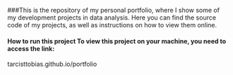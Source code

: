 ###This is the repository of my personal portfolio, where I show some of my development projects in data analysis. Here you can find the source code of my projects, as well as instructions on how to view them online.

#### How to run this project To view this project on your machine, you need to access the link: 
tarcisttobias.github.io/portfolio